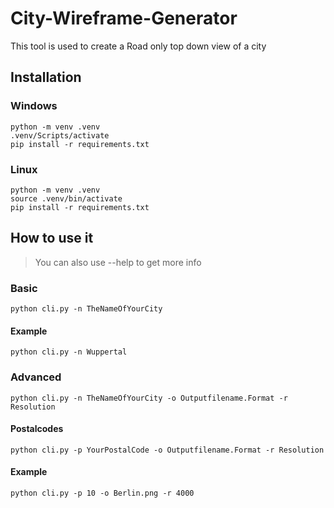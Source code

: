 # City-Wireframe-Generator
This tool is used to create a Road only top down view of a city

## Installation

### Windows

```
python -m venv .venv
.venv/Scripts/activate
pip install -r requirements.txt
```


### Linux

```
python -m venv .venv
source .venv/bin/activate
pip install -r requirements.txt
```


## How to use it


> You can also use --help to get more info



### Basic
```
python cli.py -n TheNameOfYourCity
```

#### Example
```
python cli.py -n Wuppertal
```

### Advanced
```
python cli.py -n TheNameOfYourCity -o Outputfilename.Format -r Resolution 
```

#### Postalcodes
```
python cli.py -p YourPostalCode -o Outputfilename.Format -r Resolution 
```

#### Example
```
python cli.py -p 10 -o Berlin.png -r 4000
```



